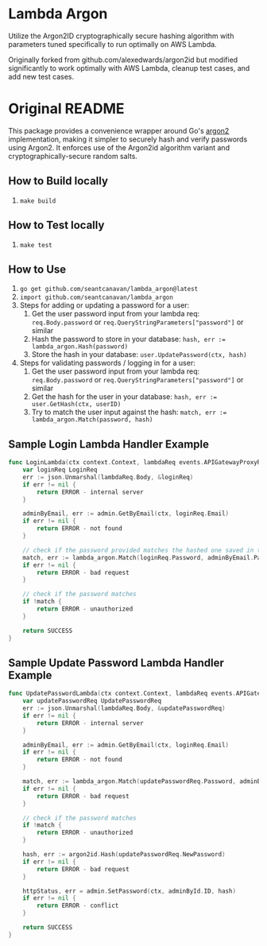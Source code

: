 # Lambda Argon
Utilize the Argon2ID cryptographically secure hashing algorithm with parameters tuned specifically to run optimally on AWS Lambda.

Originally forked from github.com/alexedwards/argon2id but modified significantly to work optimally with AWS Lambda, cleanup test cases, and add new test cases.

# Original README
This package provides a convenience wrapper around Go's [argon2](https://pkg.go.dev/golang.org/x/crypto/argon2?tab=doc) implementation, making it simpler to securely hash and verify passwords using Argon2.
It enforces use of the Argon2id algorithm variant and cryptographically-secure random salts.

## How to Build locally
1. `make build`

## How to Test locally
1. `make test`

## How to Use
1. `go get github.com/seantcanavan/lambda_argon@latest`
2. `import github.com/seantcanavan/lambda_argon`
3. Steps for adding or updating a password for a user:
   1. Get the user password input from your lambda req: `req.Body.password` or `req.QueryStringParameters["password"]` or similar
   2. Hash the password to store in your database: `hash, err := lambda_argon.Hash(password)`
   3. Store the hash in your database: `user.UpdatePassword(ctx, hash)`
4. Steps for validating passwords / logging in for a user:
   1. Get the user password input from your lambda req: `req.Body.password` or `req.QueryStringParameters["password"]` or similar
   2. Get the hash for the user in your database: `hash, err := user.GetHash(ctx, userID)`
   3. Try to match the user input against the hash: `match, err := lambda_argon.Match(password, hash)`

## Sample Login Lambda Handler Example
``` go
func LoginLambda(ctx context.Context, lambdaReq events.APIGatewayProxyRequest) (events.APIGatewayProxyResponse, error) {
	var loginReq LoginReq
	err := json.Unmarshal(lambdaReq.Body, &loginReq)
	if err != nil {
		return ERROR - internal server
	}

	adminByEmail, err := admin.GetByEmail(ctx, loginReq.Email)
	if err != nil {
		return ERROR - not found
	}

	// check if the password provided matches the hashed one saved in this admin
	match, err := lambda_argon.Match(loginReq.Password, adminByEmail.Password)
	if err != nil {
		return ERROR - bad request
	}

	// check if the password matches
	if !match {
		return ERROR - unauthorized
	}

	return SUCCESS
}
```

## Sample Update Password Lambda Handler Example
``` go
func UpdatePasswordLambda(ctx context.Context, lambdaReq events.APIGatewayProxyRequest) (events.APIGatewayProxyResponse, error) {
	var updatePasswordReq UpdatePasswordReq
	err := json.Unmarshal(lambdaReq.Body, &updatePasswordReq)
	if err != nil {
		return ERROR - internal server
	}

    adminByEmail, err := admin.GetByEmail(ctx, loginReq.Email)
	if err != nil {
		return ERROR - not found
	}

	match, err := lambda_argon.Match(updatePasswordReq.Password, adminByEmail.Password)
	if err != nil {
		return ERROR - bad request
	}

	// check if the password matches
	if !match {
		return ERROR - unauthorized
	}

	hash, err := argon2id.Hash(updatePasswordReq.NewPassword)
	if err != nil {
		return ERROR - bad request
	}

	httpStatus, err = admin.SetPassword(ctx, adminById.ID, hash)
	if err != nil {
		return ERROR - conflict
	}

    return SUCCESS
}
```
